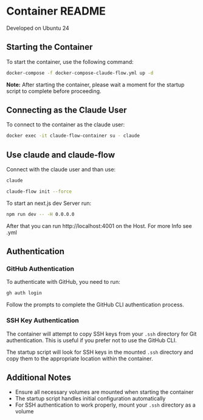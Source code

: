 # Container README

Developed on Ubuntu 24

## Starting the Container

To start the container, use the following command:

```bash
docker-compose -f docker-compose-claude-flow.yml up -d
```

**Note:** After starting the container, please wait a moment for the startup script to complete before proceeding.

## Connecting as the Claude User

To connect to the container as the claude user:

```bash
docker exec -it claude-flow-container su - claude
```

## Use claude and claude-flow

Connect with the claude user and than use:

```bash
claude
```
```bash
claude-flow init --force
```

To start an next.js dev Server run:
```bash
npm run dev -- -H 0.0.0.0
```
After that you can run http://localhost:4001 on the Host. For more Info see .yml

## Authentication

### GitHub Authentication

To authenticate with GitHub, you need to run:

```bash
gh auth login
```

Follow the prompts to complete the GitHub CLI authentication process.

### SSH Key Authentication

The container will attempt to copy SSH keys from your `.ssh` directory for Git authentication. This is useful if you prefer not to use the GitHub CLI.

The startup script will look for SSH keys in the mounted `.ssh` directory and copy them to the appropriate location within the container.

## Additional Notes

- Ensure all necessary volumes are mounted when starting the container
- The startup script handles initial configuration automatically
- For SSH authentication to work properly, mount your `.ssh` directory as a volume
